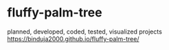 # fluffy-palm-tree
planned, developed, coded, tested, visualized projects 
https://binduja2000.github.io/fluffy-palm-tree/
